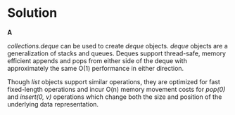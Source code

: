 # Solution

**A**

*collections.deque* can be used to create *deque* objects. *deque* objects are a generalization of stacks and queues. Deques
support thread-safe, memory efficient appends and pops from either side of the deque with approximately the same O(1) performance
in either direction.

Though *list* objects support similar operations, they are optimized for fast fixed-length operations and incur O(n) memory movement
costs for *pop(0)* and *insert(0, v)* operations which change both the size and position of the underlying data representation.
